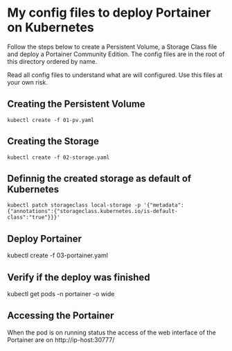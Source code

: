 # My config files to deploy Portainer on Kubernetes

Follow the steps below to create a Persistent Volume, a Storage Class file and deploy a Portainer Community Edition. The config files are in the root of this directory ordered by name.

Read all config files to understand what are will configured. Use this files at your own risk.

## Creating the Persistent Volume
```
kubectl create -f 01-pv.yaml
```

## Creating the Storage
```
kubectl create -f 02-storage.yaml
```

## Definnig the created storage as default of Kubernetes
```
kubectl patch storageclass local-storage -p '{"metadata": {"annotations":{"storageclass.kubernetes.io/is-default-class":"true"}}}'
```
## Deploy Portainer
kubectl create -f 03-portainer.yaml

## Verify if the deploy was finished
kubectl get pods -n portainer -o wide

## Accessing the Portainer
When the pod is on running status the access of the web interface of the Portainer are on http://ip-host:30777/